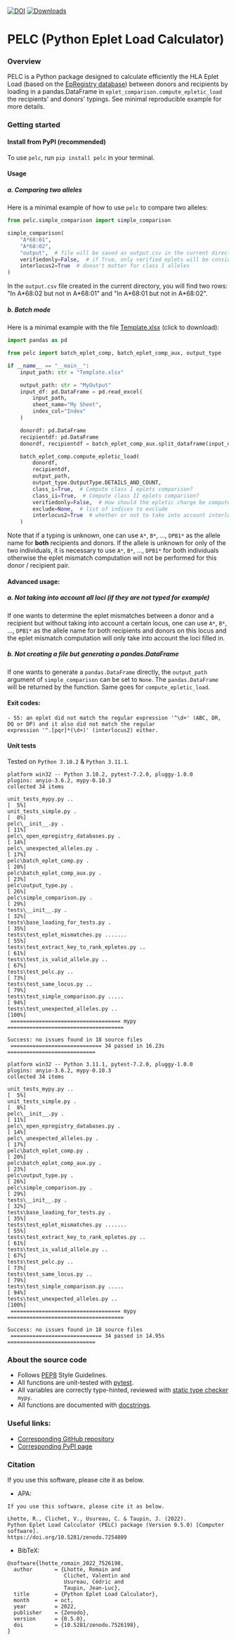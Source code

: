 [![DOI](https://zenodo.org/badge/555576588.svg)](https://zenodo.org/badge/latestdoi/555576588)
[![Downloads](https://pepy.tech/badge/pelc)](https://pepy.tech/project/pelc)
# PELC (Python Eplet Load Calculator)

### Overview
PELC is a Python package designed to calculate efficiently the HLA Eplet Load (based on the
[EpRegistry database](https://www.epregistry.com.br/)) between donors and recipients by loading in a pandas.DataFrame
in `eplet_comparison.compute_epletic_load` the recipients' and donors' typings.  See minimal reproducible example for
more details.


### Getting started
#### Install from PyPI (recommended)
To use `pelc`, run `pip install pelc` in your terminal.


#### Usage

##### a. Comparing two alleles
Here is a minimal example of how to use `pelc` to compare two alleles:
```py
from pelc.simple_comparison import simple_comparison

simple_comparison(
    "A*68:01",
    "A*68:02",
    "output",  # file will be saved as output.csv in the current directory
    verifiedonly=False,  # if True, only verified eplets will be considered, otherwise all eplets will be considered
    interlocus2=True  # doesn't matter for class I alleles
)
```
In the `output.csv` file created in the current directory, you will find two rows: "In A&ast;68:02 but not in 
A&ast;68:01" and "In A&ast;68:01 but not in A&ast;68:02".

##### b. Batch mode
Here is a minimal example with the file [Template.xlsx](https://github.com/MICS-Lab/pelc/raw/main/Template.xlsx)
(click to download):
```py
import pandas as pd

from pelc import batch_eplet_comp, batch_eplet_comp_aux, output_type

if __name__ == "__main__":
    input_path: str = "Template.xlsx"

    output_path: str = "MyOutput"
    input_df: pd.DataFrame = pd.read_excel(
        input_path,
        sheet_name="My Sheet",
        index_col="Index"
    )

    donordf: pd.DataFrame
    recipientdf: pd.DataFrame
    donordf, recipientdf = batch_eplet_comp_aux.split_dataframe(input_df)

    batch_eplet_comp.compute_epletic_load(
        donordf,
        recipientdf,
        output_path,
        output_type.OutputType.DETAILS_AND_COUNT,
        class_i=True,  # Compute class I eplets comparison?
        class_ii=True,  # Compute class II eplets comparison?
        verifiedonly=False,  # How should the epletic charge be computed? Verified eplets only? Or all eplets?
        exclude=None,  # list of indices to exclude
        interlocus2=True  # whether or not to take into account interlocus eplets for HLA of class II
    )
```
Note that if a typing is unknown, one can use `A*`, `B*`, ..., `DPB1*` as the allele name for **both** recipients and
donors. If the allele is unknown for only of the two individuals, it is necessary to use `A*`, `B*`, ..., `DPB1*` for
both individuals otherwise the eplet mismatch computation will not be performed for this donor / recipient pair.

#### Advanced usage:
##### a. Not taking into account all loci (if they are not typed for example)
If one wants to determine the eplet mismatches between a donor and a recipient but without taking into account
a certain locus, one can use `A*`, `B*`, ..., `DPB1*` as the allele name for both recipients and donors on this locus
and the eplet mismatch computation will only take into account the loci filled in.

##### b. Not creating a file but generating a pandas.DataFrame
If one wants to generate a `pandas.DataFrame` directly, the `output_path` argument of `simple_comparison` can be 
set to `None`. The `pandas.DataFrame` will be returned by the function. Same goes for `compute_epletic_load`.


#### Exit codes:
```
- 55: an eplet did not match the regular expression '^\d+' (ABC, DR, DQ or DP) and it also did not match the regular
expression '^.[pqr]*(\d+)' (interlocus2) either.
```


#### Unit tests
Tested on `Python 3.10.2` & `Python 3.11.1`.
```
platform win32 -- Python 3.10.2, pytest-7.2.0, pluggy-1.0.0
plugins: anyio-3.6.2, mypy-0.10.3
collected 34 items

unit_tests_mypy.py ..                                                    [  5%]
unit_tests_simple.py .                                                   [  8%]
pelc\__init__.py .                                                       [ 11%]
pelc\_open_epregistry_databases.py .                                     [ 14%]
pelc\_unexpected_alleles.py .                                            [ 17%]
pelc\batch_eplet_comp.py .                                               [ 20%]
pelc\batch_eplet_comp_aux.py .                                           [ 23%]
pelc\output_type.py .                                                    [ 26%]
pelc\simple_comparison.py .                                              [ 29%]
tests\__init__.py .                                                      [ 32%]
tests\base_loading_for_tests.py .                                        [ 35%]
tests\test_eplet_mismatches.py .......                                   [ 55%]
tests\test_extract_key_to_rank_epletes.py ..                             [ 61%]
tests\test_is_valid_allele.py ..                                         [ 67%]
tests\test_pelc.py ..                                                    [ 73%]
tests\test_same_locus.py ..                                              [ 79%]
tests\test_simple_comparison.py .....                                    [ 94%]
tests\test_unexpected_alleles.py ..                                      [100%]
 =================================== mypy =====================================

Success: no issues found in 18 source files
 ============================= 34 passed in 16.23s ============================
```
```
platform win32 -- Python 3.11.1, pytest-7.2.0, pluggy-1.0.0
plugins: anyio-3.6.2, mypy-0.10.3
collected 34 items

unit_tests_mypy.py ..                                                    [  5%]
unit_tests_simple.py .                                                   [  8%]
pelc\__init__.py .                                                       [ 11%]
pelc\_open_epregistry_databases.py .                                     [ 14%]
pelc\_unexpected_alleles.py .                                            [ 17%]
pelc\batch_eplet_comp.py .                                               [ 20%]
pelc\batch_eplet_comp_aux.py .                                           [ 23%]
pelc\output_type.py .                                                    [ 26%]
pelc\simple_comparison.py .                                              [ 29%]
tests\__init__.py .                                                      [ 32%]
tests\base_loading_for_tests.py .                                        [ 35%]
tests\test_eplet_mismatches.py .......                                   [ 55%]
tests\test_extract_key_to_rank_epletes.py ..                             [ 61%]
tests\test_is_valid_allele.py ..                                         [ 67%]
tests\test_pelc.py ..                                                    [ 73%]
tests\test_same_locus.py ..                                              [ 79%]
tests\test_simple_comparison.py .....                                    [ 94%]
tests\test_unexpected_alleles.py ..                                      [100%]
 =================================== mypy =====================================

Success: no issues found in 18 source files
 ============================= 34 passed in 14.95s ============================
```



### About the source code
- Follows [PEP8](https://peps.python.org/pep-0008/) Style Guidelines.
- All functions are unit-tested with [pytest](https://docs.pytest.org/en/stable/).
- All variables are correctly type-hinted, reviewed with [static type checker](https://mypy.readthedocs.io/en/stable/)
`mypy`.
- All functions are documented with [docstrings](https://www.python.org/dev/peps/pep-0257/).



### Useful links:
- [Corresponding GitHub repository](https://github.com/MICS-Lab/pelc)
- [Corresponding PyPI page](https://pypi.org/project/pelc)



### Citation
If you use this software, please cite it as below.

- APA:
```
If you use this software, please cite it as below. 

Lhotte, R., Clichet, V., Usureau, C. & Taupin, J. (2022). 
Python Eplet Load Calculator (PELC) package (Version 0.5.0) [Computer software].
https://doi.org/10.5281/zenodo.7254809
```

- BibTeX:
```
@software{lhotte_romain_2022_7526198,
  author       = {Lhotte, Romain and
                  Clichet, Valentin and
                  Usureau, Cédric and
                  Taupin, Jean-Luc},
  title        = {Python Eplet Load Calculator},
  month        = oct,
  year         = 2022,
  publisher    = {Zenodo},
  version      = {0.5.0},
  doi          = {10.5281/zenodo.7526198},
}
```
